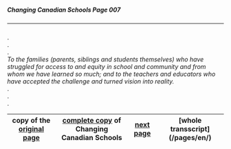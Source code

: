 ##### Changing Canadian Schools Page 007
***
### 
.  
.  
.  
*To the families (parents, siblings and students themselves) who have struggled for access to and equity in school and community and from whom we have learned so much; and to the teachers and educators who have accepted the challenge and turned vision into reality.*  
.  
.  
.  

copy of the [original page](/copies-from-original/CCS007.png)|[complete copy](/copies-from-original/BestCopy_Changing_Canadian_Schools_Perspectives_on_Disability_and_Inclusion.pdf) of Changing Canadian Schools|[next page](Changing_Canadian_Schools-008) |[whole transscript] (/pages/en/)
---|---|---|---

